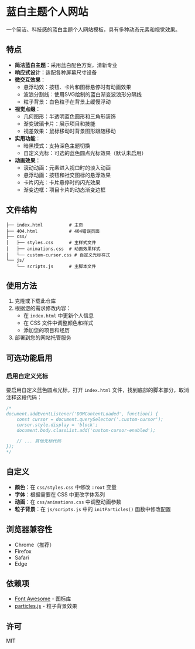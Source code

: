 # 蓝白主题个人网站

一个简洁、科技感的蓝白主题个人网站模板，具有多种动态元素和视觉效果。

## 特点

- **简洁蓝白主题**：采用蓝白配色方案，清新专业
- **响应式设计**：适配各种屏幕尺寸设备
- **微交互效果**：
  - 悬浮动效：按钮、卡片和图标悬停时有动画效果
  - 波浪分割线：使用SVG绘制的蓝白渐变波浪形分隔线
  - 粒子背景：白色粒子在背景上缓慢浮动
- **视觉点缀**：
  - 几何图形：半透明蓝色圆形和三角形装饰
  - 渐变玻璃卡片：展示项目和技能
  - 视差效果：鼠标移动时背景图形跟随移动
- **实用功能**：
  - 暗黑模式：支持深色主题切换
  - 自定义光标：可选的蓝色圆点光标效果（默认未启用）
- **动画效果**：
  - 滚动动画：元素进入视口时的淡入动画
  - 悬浮动画：按钮和社交图标的悬浮效果
  - 卡片闪光：卡片悬停时的闪光效果
  - 渐变边框：项目卡片的动态渐变边框

## 文件结构

```
├── index.html          # 主页
├── 404.html            # 404错误页面
├── css/
│   ├── styles.css      # 主样式文件
│   ├── animations.css  # 动画效果样式
│   └── custom-cursor.css # 自定义光标样式
└── js/
    └── scripts.js      # 主脚本文件
```

## 使用方法

1. 克隆或下载此仓库
2. 根据您的需求修改内容：
   - 在 `index.html` 中更新个人信息
   - 在 CSS 文件中调整颜色和样式
   - 添加您的项目和经历
3. 部署到您的网站托管服务

## 可选功能启用

### 启用自定义光标

要启用自定义蓝色圆点光标，打开 `index.html` 文件，找到底部的脚本部分，取消注释这段代码：

```javascript
/*
document.addEventListener('DOMContentLoaded', function() {
    const cursor = document.querySelector('.custom-cursor');
    cursor.style.display = 'block';
    document.body.classList.add('custom-cursor-enabled');
    
    // ... 其他光标代码
});
*/
```

## 自定义

- **颜色**：在 `css/styles.css` 中修改 `:root` 变量
- **字体**：根据需要在 CSS 中更改字体系列
- **动画**：在 `css/animations.css` 中调整动画参数
- **粒子背景**：在 `js/scripts.js` 中的 `initParticles()` 函数中修改配置

## 浏览器兼容性

- Chrome（推荐）
- Firefox
- Safari
- Edge

## 依赖项

- [Font Awesome](https://fontawesome.com/) - 图标库
- [particles.js](https://vincentgarreau.com/particles.js/) - 粒子背景效果

## 许可

MIT 